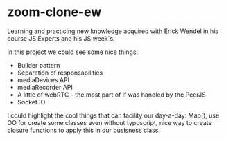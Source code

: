 # zoom-clone-ew

Learning and practicing new knowledge acquired with Erick Wendel in his course JS Experts and his JS week`s.

In this project we could see some nice things:
 - Builder pattern 
 - Separation of responsabilities
 - mediaDevices API
 - mediaRecorder API
 - A little of webRTC - the most part of if was handled by the PeerJS
 - Socket.IO

I could highlight the cool things that can facility our day-a-day: Map(), use OO for create some classes even without typoscript, nice way to create closure functions to apply this in our busisness class.
